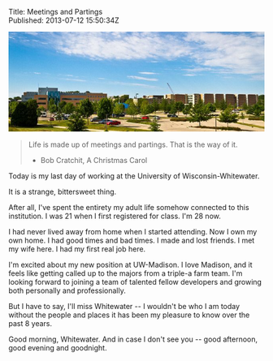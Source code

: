 Title: Meetings and Partings  
Published: 2013-07-12 15:50:34Z 
  
![](../content/images/whitewater.jpg)

> Life is made up of meetings and partings. That is the way of it.
> - Bob Cratchit, A Christmas Carol

Today is my last day of working at the University of Wisconsin-Whitewater.

It is a strange, bittersweet thing.

After all, I've spent the entirety my adult life somehow connected to this institution. I was 21 when I first registered for class. I'm 28 now.

I had never lived away from home when I started attending. Now I own my own home. I had good times and bad times. I made and lost friends. I met my wife here. I had my first real job here.

I'm excited about my new position at UW-Madison. I love Madison, and it feels like getting called up to the majors from a triple-a farm team. I'm looking forward to joining a team of talented fellow developers and growing both personally and professionally.

But I have to say, I'll miss Whitewater -- I wouldn't be who I am today without the people and places it has been my pleasure to know over the past 8 years.

Good morning, Whitewater. And in case I don't see you -- good afternoon, good evening and goodnight.
